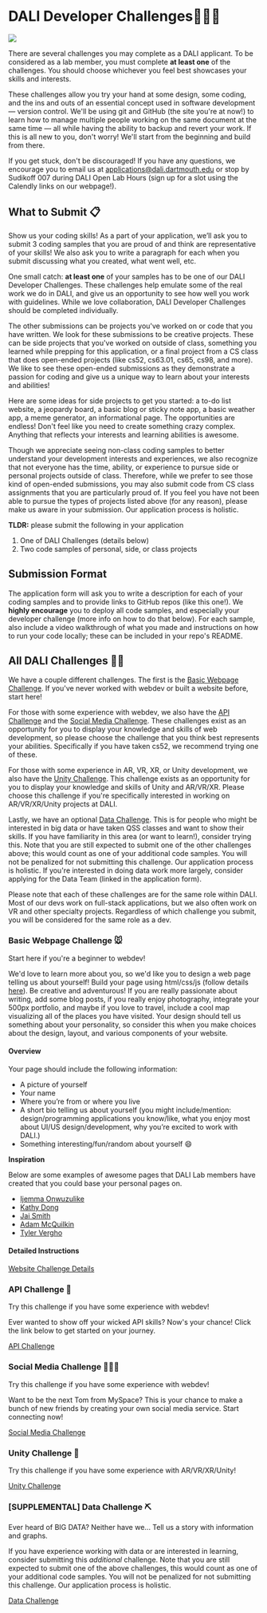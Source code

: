 # DALI Developer Challenges👩🏾‍💻

![](docs/imgs/dali-mondays.gif)

There are several challenges you may complete as a DALI applicant. To be considered as a lab member, you must complete **at least one** of the challenges. You should choose whichever you feel best showcases your skills and interests.

These challenges allow you try your hand at some design, some coding, and the ins and outs of an essential concept used in software development — version control. We'll be using git and GitHub (the site you're at now!) to learn how to manage multiple people working on the same document at the same time — all while having the ability to backup and revert your work. If this is all new to you, don't worry! We'll start from the beginning and build from there.

If you get stuck, don't be discouraged! If you have any questions, we encourage you to email us at applications@dali.dartmouth.edu or stop by Sudikoff 007 during DALI Open Lab Hours (sign up for a slot using the Calendly links on our webpage!).
## What to Submit 📋

Show us your coding skills! As a part of your application, we’ll ask you to submit 3 coding samples that you are proud of and think are representative of your skills! We also ask you to write a paragraph for each when you submit discussing what you created, what went well, etc.

One small catch: **at least one** of your samples has to be one of our DALI Developer Challenges. These challenges help emulate some of the real work we do in DALI, and give us an opportunity to see how well you work with guidelines. While we love collaboration, DALI Developer Challenges should be completed individually.

The other submissions can be projects you've worked on or code that you have written. We look for these submissions to be creative projects. These can be side projects that you've worked on outside of class, something you learned while prepping for this application, or a final project from a CS class that does open-ended projects (like cs52, cs63.01, cs65, cs98, and more). We like to see these open-ended submissions as they demonstrate a passion for coding and give us a unique way to learn about your interests and abilities!

Here are some ideas for side projects to get you started: a to-do list website, a jeopardy board, a basic blog or sticky note app, a basic weather app, a meme generator, an informational page. The opportunities are endless! Don't feel like you need to create something crazy complex. Anything that reflects your interests and learning abilities is awesome.

Though we appreciate seeing non-class coding samples to better understand your development interests and experiences, we also recognize that not everyone has the time, ability, or experience to pursue side or personal projects outside of class. Therefore, while we prefer to see those kind of open-ended submissions, you may also submit code from CS class assignments that you are particularly proud of. If you feel you have not been able to pursue the types of projects listed above (for any reason), please make us aware in your submission. Our application process is holistic.

**TLDR:** please submit the following in your application

1. One of DALI Challenges (details below)
2. Two code samples of personal, side, or class projects

## Submission Format
The application form will ask you to write a description for each of your coding samples and to provide links to GitHub repos (like this one!). We **highly encourage** you to deploy all code samples, and especially your developer challenge (more info on how to do that below). For each sample, also include a video walkthrough of what you made and instructions on how to run your code locally; these can be included in your repo's README.

## All DALI Challenges 🏃‍♂️

We have a couple different challenges. The first is the [Basic Webpage Challenge](#basic-webpage-challenge-). If you've never worked with webdev or built a website before, start here!

For those with some experience with webdev, we also have the [API Challenge](#api-challenge-) and the [Social Media Challenge](#social-media-challenge-). These challenges exist as an opportunity for you to display your knowledge and skills of web development, so please choose the challenge that you think best represents your abilities. Specifically if you have taken cs52, we recommend trying one of these.

For those with some experience in AR, VR, XR, or Unity development, we also have the [Unity Challenge](#unity-challenge-). This challenge exists as an opportunity for you to display your knowledge and skills of Unity and AR/VR/XR. Please choose this challenge if you're specifically interested in working on AR/VR/XR/Unity projects at DALI.

Lastly, we have an optional [Data Challenge](#optional-data-challenge-). This is for people who might be interested in big data or have taken QSS classes and want to show their skills. If you have familiarity in this area (or want to learn!), consider trying this. Note that you are still expected to submit one of the other challenges above; this would count as one of your additional code samples. You will not be penalized for not submitting this challenge. Our application process is holistic. If you're interested in doing data work more largely, consider applying for the Data Team (linked in the application form).

Please note that each of these challenges are for the same role within DALI. Most of our devs work on full-stack applications, but we also often work on VR and other specialty projects. Regardless of which challenge you submit, you will be considered for the same role as a dev.

### Basic Webpage Challenge 🐭

Start here if you're a beginner to webdev!

We'd love to learn more about you, so we'd like you to design a web page telling us about yourself! Build your page using html/css/js (follow details [here](./docs/website_challenge.md)). Be creative and adventurous! If you are really passionate about writing, add some blog posts, if you really enjoy photography, integrate your 500px portfolio, and maybe if you love to travel, include a cool map visualizing all of the places you have visited. Your design should tell us something about your personality, so consider this when you make choices about the design, layout, and various components of your website.

#### Overview

Your page should include the following information:

* A picture of yourself
* Your name
* Where you’re from or where you live
* A short bio telling us about yourself (you might include/mention: design/programming applications you know/like, what you enjoy most about UI/US design/development, why you’re excited to work with DALI.)
* Something interesting/fun/random about yourself :smile:

**Inspiration**

Below are some examples of awesome pages that DALI Lab members have created that you could base your personal pages on.

* [Ijemma Onwuzulike](http://ijemmao.me)
* [Kathy Dong](http://kathydong.com/)
* [Jai Smith](https://jaismith.dev)
* [Adam McQuilkin](https://www.adammcquilkin.com)
* [Tyler Vergho](https://tvergho.me/)
<!-- * [Emma Rafkin](https://emmarafkin.com/) -->
  
#### Detailed Instructions

[Website Challenge Details](./docs/website_challenge.md)

### API Challenge 📡

Try this challenge if you have some experience with webdev!

Ever wanted to show off your wicked API skills? Now's your chance! Click the link below to get started on your journey.

[API Challenge](./docs/APIChallenge.md)

### Social Media Challenge 💆🏻‍♀️

Try this challenge if you have some experience with webdev!

Want to be the next Tom from MySpace? This is your chance to make a bunch of new friends by creating your own social media service. Start connecting now!

[Social Media Challenge](./docs/SocialMediaChallenge.md)

### Unity Challenge 🏃

Try this challenge if you have some experience with AR/VR/XR/Unity!

[Unity Challenge](./docs/UnityChallenge.md)

### [SUPPLEMENTAL] Data Challenge ⛏

Ever heard of BIG DATA? Neither have we... Tell us a story with information and graphs.

If you have experience working with data or are interested in learning, consider submitting this *additional* challenge. Note that you are still expected to submit one of the above challenges, this would count as one of your additional code samples. You will not be penalized for not submitting this challenge. Our application process is holistic.

[Data Challenge](./docs/DataChallenge.md)

